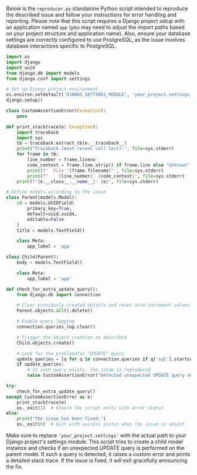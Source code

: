 Below is the `reproducer.py` standalone Python script intended to reproduce the described issue and follow your instructions for error handling and reporting. Please note that this script requires a Django project setup with an application named `app` (you may need to adjust the import paths based on your project structure and application name). Also, ensure your database settings are correctly configured to use PostgreSQL, as the issue involves database interactions specific to PostgreSQL.

```python
import os
import django
import uuid
from django.db import models
from django.conf import settings

# Set up Django project environment
os.environ.setdefault('DJANGO_SETTINGS_MODULE', 'your_project.settings')
django.setup()

class CustomAssertionError(Exception):
    pass

def print_stacktrace(e: Exception):
    import traceback
    import sys
    tb = traceback.extract_tb(e.__traceback__)
    print("Traceback (most recent call last):", file=sys.stderr)
    for frame in tb:
        line_number = frame.lineno
        code_context = frame.line.strip() if frame.line else "Unknown"
        print(f'  File "{frame.filename}"', file=sys.stderr)
        print(f"    {line_number}: {code_context}", file=sys.stderr)
    print(f"{e.__class__.__name__}: {e}", file=sys.stderr)

# Define models according to the issue
class Parent(models.Model):
    id = models.UUIDField(
        primary_key=True,
        default=uuid.uuid4,
        editable=False
    )
    title = models.TextField()

    class Meta:
        app_label = 'app'

class Child(Parent):
    body = models.TextField()

    class Meta:
        app_label = 'app'

def check_for_extra_update_query():
    from django.db import connection

    # Clear previously created objects and reset auto-increment values for consistency
    Parent.objects.all().delete()

    # Enable query logging
    connection.queries_log.clear()

    # Trigger the object creation as described
    Child.objects.create()

    # Look for the problematic "UPDATE" query
    update_queries = [q for q in connection.queries if q['sql'].startswith('UPDATE')]
    if update_queries:
        # If such query exists, the issue is reproduced
        raise CustomAssertionError("Detected unexpected UPDATE query on parent model creation.")

try:
    check_for_extra_update_query()
except CustomAssertionError as e:
    print_stacktrace(e)
    os._exit(1)  # Ensure the script exits with error status
else:
    print("The issue has been fixed.")
    os._exit(0)  # Exit with success status when the issue is absent
```

Make sure to replace `'your_project.settings'` with the actual path to your Django project's settings module. This script tries to create a child model instance and checks if an unexpected UPDATE query is performed on the parent model. If such a query is detected, it raises a custom error and prints a detailed stack trace. If the issue is fixed, it will exit gracefully announcing the fix.